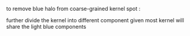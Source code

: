 to remove blue halo from coarse-grained kernel spot : 

further divide the kernel into different component given most kernel will share the light blue components